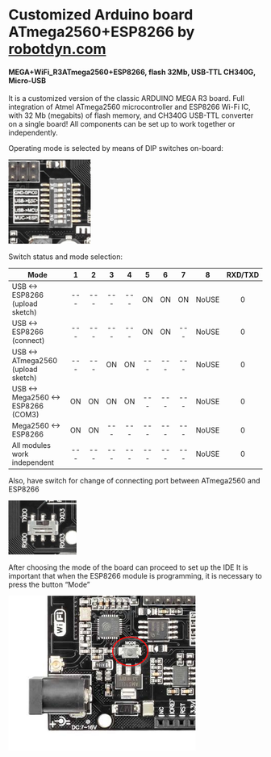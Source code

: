 <h1>Customized Arduino board ATmega2560+ESP8266 by <a href="https://robotdyn.com/mega-wifi-r3-atmega2560-esp8266-flash-32mb-usb-ttl-ch340g-micro-usb.html" target="_blank">robotdyn.com</a></h1>
<h4>MEGA+WiFi_R3ATmega2560+ESP8266, flash 32Mb, USB-TTL CH340G, Micro-USB</h4>

It is a customized version of the classic ARDUINO MEGA R3 board. Full integration of Atmel ATmega2560 microcontroller and ESP8266 Wi-Fi IC, with 32 Mb (megabits) of flash memory, and CH340G USB-TTL converter on a single board! All components can be set up to work together or independently.

Operating mode is selected by means of DIP switches on-board:

![Alt text](/md.images/board_operational_mode_dip_switchs.png?raw=true "ATmega2560+ESP8266 DIP Switchs")

Switch status and mode selection:

| Mode                                |  1  |  2  |  3  |  4  |  5  |  6  |  7  |   8   | RXD/TXD |
|-------------------------------------|:---:|:---:|:---:|:---:|:---:|:---:|:---:|:-----:|:-------:|
| USB <-> ESP8266 (upload sketch)     | --- | --- | --- | --- | ON  | ON  | ON  | NoUSE |    0    |
| USB <-> ESP8266 (connect)           | --- | --- | --- | --- | ON  | ON  | --- | NoUSE |    0    |
| USB <-> ATmega2560 (upload sketch)  | --- | --- | ON  | ON  | --- | --- | --- | NoUSE |    0    |
| USB <-> Mega2560 <-> ESP8266 (COM3) | ON  | ON  | ON  | ON  | --- | --- | --- | NoUSE |    0    |
| Mega2560 <-> ESP8266                | ON  | ON  | --- | --- | --- | --- | --- | NoUSE |    0    |
| All modules work independent        | --- | --- | --- | --- | --- | --- | --- | NoUSE |    0    |

Also, have switch for change of connecting port between ATmega2560 and ESP8266

![Alt text](/md.images/board_port_switch.png?raw=true "ATmega2560 <-> ESP8266 Port Switch")

After choosing the mode of the board can proceed to set up the IDE
It is important that when the ESP8266 module is programming, it is necessary to press the button “Mode”

![Alt text](/md.images/board_programming_button.png?raw=true "ATmega2560, ESP8266 programming button")

